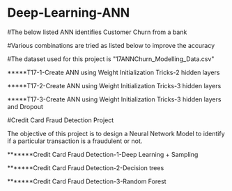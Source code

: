 # Deep-Learning-ANN

#The below listed ANN identifies Customer Churn from a bank

#Various combinations are tried as listed below to improve the accuracy

#The dataset used for this project is "17ANNChurn_Modelling_Data.csv"

*****T17-1-Create ANN using Weight Initialization Tricks-2 hidden layers

*****T17-2-Create ANN using Weight Initialization Tricks-3 hidden layers

*****T17-3-Create ANN using Weight Initialization Tricks-3 hidden layers and Dropout

#Credit Card Fraud Detection Project

The objective of this project is to design a Neural Network Model to identify if a particular transaction is a fraudulent or not.

*******Credit Card Fraud Detection-1-Deep Learning + Sampling

*******Credit Card Fraud Detection-2-Decision trees

*******Credit Card Fraud Detection-3-Random Forest


